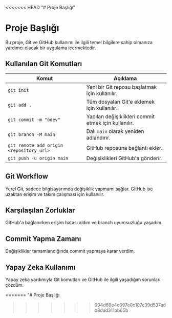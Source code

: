 <<<<<<< HEAD
"# Proje Başlığı" 
# Proje Başlığı
Bu proje, Git ve GitHub kullanımı ile ilgili temel bilgilere sahip olmanıza yardımcı olacak bir uygulama içermektedir.

## Kullanılan Git Komutları

| **Komut**                                       | **Açıklama**                                                                                     |
|-------------------------------------------------|--------------------------------------------------------------------------------------------------|
| `git init`                                      | Yeni bir Git reposu başlatmak için kullanılır.                                                     |
| `git add .`                                     | Tüm dosyaları Git'e eklemek için kullanılır.                                                      |
| `git commit -m "ödev"`                          | Yapılan değişiklikleri commit etmek için kullanılır.                                               |
| `git branch -M main`                            | Dalı `main` olarak yeniden adlandırır.                                                           |
| `git remote add origin <repository_url>`        | GitHub reposuna bağlantı ekler.                                                                  |
| `git push -u origin main`                       | Değişiklikleri GitHub'a gönderir.                                                                 |


## Git Workflow

Yerel Git, sadece bilgisayarımda değişiklik yapmamı sağlar. GitHub ise uzaktan erişim ve takım çalışması için kullanılır.

## Karşılaşılan Zorluklar

GitHub'a bağlanırken erişim hatası aldım ve branch uyumsuzluğu yaşadım.

## Commit Yapma Zamanı

Değişiklikler tamamlandığında commit yapmaya karar verdim.

## Yapay Zeka Kullanımı

Yapay zeka yardımıyla Git komutları ve GitHub ile ilgili yaşadığım sorunları çözdüm.

=======
"# Proje Başlığı
>>>>>>> 004d69e4c097e0c107c39d537adb8dad311bb65b

